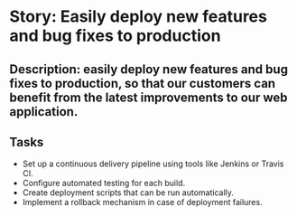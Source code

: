 # Story: Easily deploy new features and bug fixes to production
## Description: easily deploy new features and bug fixes to production, so that our customers can benefit from the latest improvements to our web application.
## Tasks
* Set up a continuous delivery pipeline using tools like Jenkins or Travis CI. 
* Configure automated testing for each build. 
* Create deployment scripts that can be run automatically. 
* Implement a rollback mechanism in case of deployment failures.